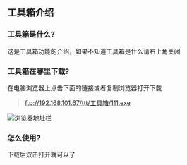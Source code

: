 ## 工具箱介绍
### 工具箱是什么?
这是工具箱功能的介绍，如果不知道工具箱是什么请右上角关闭

### 工具箱在哪里下载?
在电脑浏览器上点击下面的链接或者复制浏览器打开下载 
> <ftp://192.168.101.67/ttt/工具箱/111.exe>  

![浏览器地址栏](https://gitee.com/fidcz/blyy_tools_update/raw/master/img/browser_url.png)

### 怎么使用?
下载后双击打开就可以了

